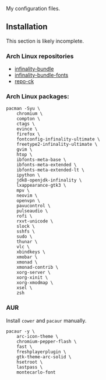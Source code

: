 My configuration files.

## Installation

This section is likely incomplete.

### Arch Linux repositories
 * [infinality-bundle](https://wiki.archlinux.org/index.php/Unofficial_user_repositories#infinality-bundle)
 * [infinality-bundle-fonts](https://wiki.archlinux.org/index.php/Unofficial_user_repositories#infinality-bundle-fonts)
 * [repo-ck](https://wiki.archlinux.org/index.php/Unofficial_user_repositories#repo-ck)

### Arch Linux packages:
    pacman -Syu \
        chromium \
        compton \
        ctags \
        evince \
        firefox \
        fontconfig-infinality-ultimate \
        freetype2-infinality-ultimate \
        gvim \
        htop \
        ibfonts-meta-base \
        ibfonts-meta-extended \
        ibfonts-meta-extended-lt \
        ipython \
        jdk8-openjdk-infinality \
        lxappearance-gtk3 \
        mpv \
        neovim \
        openvpn \
        pavucontrol \
        pulseaudio \
        rofi \
        rxvt-unicode \
        slock \
        sshfs \
        sudo \
        thunar \
        vlc \
        xbindkeys \
        xmobar \
        xmonad \
        xmonad-contrib \
        xorg-server \
        xorg-xinit \
        xorg-xmodmap \
        xsel \
        zsh


### AUR

Install `cower` and `pacaur` manually.

    pacaur -y \
        arc-icon-theme \
        chromium-pepper-flash \
        fast \
        freshplayerplugin \
        gtk-theme-arc-solid \
        hsetroot \
        lastpass \
        montecarlo-font
